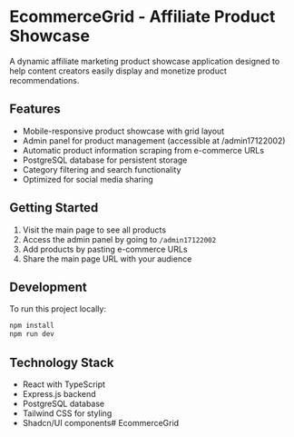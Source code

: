# EcommerceGrid - Affiliate Product Showcase

A dynamic affiliate marketing product showcase application designed to help content creators easily display and monetize product recommendations.

## Features

- Mobile-responsive product showcase with grid layout
- Admin panel for product management (accessible at /admin17122002)
- Automatic product information scraping from e-commerce URLs
- PostgreSQL database for persistent storage
- Category filtering and search functionality
- Optimized for social media sharing

## Getting Started

1. Visit the main page to see all products
2. Access the admin panel by going to `/admin17122002`
3. Add products by pasting e-commerce URLs
4. Share the main page URL with your audience

## Development

To run this project locally:

```bash
npm install
npm run dev
```

## Technology Stack

- React with TypeScript
- Express.js backend
- PostgreSQL database
- Tailwind CSS for styling
- Shadcn/UI components# EcommerceGrid

